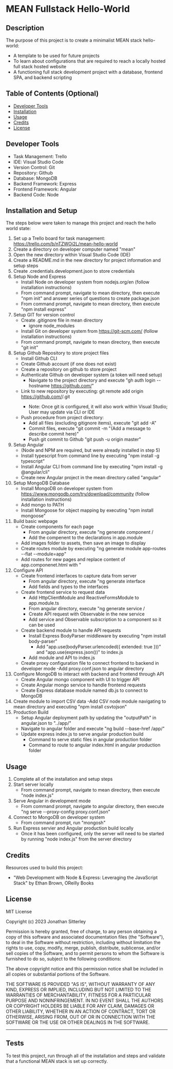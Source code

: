# MEAN Fullstack Hello-World

## Description

The purpose of this project is to create a minimalist MEAN stack hello-world:

- A template to be used for future projects
- To learn about configurations that are required to reach a locally hosted full stack hosted website
- A functioning full stack development project with a database, frontend SPA, and backend scripting

## Table of Contents (Optional)

- [Developer Tools](#tools)
- [Installation](#installation)
- [Usage](#usage)
- [Credits](#credits)
- [License](#license)

## Developer Tools

- Task Management: Trello
- IDE: Visual Studio Code
- Version Control: Git
- Repository: Github
- Database: MongoDB
- Backend Framework: Express
- Frontend Framework: Angular
- Backend Code: Node

## Installation and Setup

The steps below were taken to manage this project and reach the hello world state:
1. Set up a Trello board for task management: https://trello.com/b/nTZWOi2L/mean-hello-world
2. Create a directory on developer computer named "mean"
3. Open the new directory within Visual Studio Code (IDE)
4. Create a README.md in the new directory for project information and setup steps
5. Create .credentials.development.json to store credentials
6. Setup Node and Express
    - Install Node on developer system from nodejs.org/en (follow installation instructions)
    - From command prompt, navigate to mean directory, then execute "npm init" and answer series of questions to create package.json
    - From command prompt, navigate to mean directory, then execute "npm install express"
7. Setup GIT for version control
    - Create .gitignore file in mean directory
        - ignore node_modules
    - Install Git on developer system from https://git-scm.com/ (follow installation instructions)
    - From command prompt, navigate to mean directory, then execute "git init"
8. Setup Github Repository to store project files
    - Install Github CLI
    - Create Github account (if one does not exist)
    - Create a repository on github to store project
    - Authenticate Github on developer system (a token will need setup)
        - Navigate to the project directory and execute "gh auth login --hostname https://github.com/<owner>"
    - Link to new repository by executing: git remote add origin https://github.com/<owner>/<repo name>.git
        - Note: Once git is configured, it will also work within Visual Studio; User may update via CLI or IDE
    - Push procedure from project directory:
        - Add all files (excluding gitignore items), execute "git add -A"
        - Commit files, execute "git  commit -m "(Add a message to describe commit here)"
        - Push git commit to Github "git push -u origin master"
9. Setup Angular
    - (Node and NPM are required, but were already installed in step 5)
    - Install typescript from command line by executing "npm install -g typescript"
    - Install Angular CLI from command line by executing "npm install -g @angular/cli"
    - Create new Angular project in the mean directory called "angular"
10. Setup MongoDB Database
    - Install MongoDB on developer system from https://www.mongodb.com/try/download/community (follow installation instructions)
    - Add mongo to PATH
    - Install Mongoose for object mapping by executing "npm install mongoose"
11. Build basic webpage
    - Create components for each page
        - From angular directory, execute "ng generate component <folder>/<component name>
        - Add the compenent to the declarations in app.module
    - Add images folder to assets, then save an image to display
    - Create routes module by executing "ng generate module app-routes --flat --module=app"
    - Add routes for new pages and replace content of app.componenet.html with "<router-outlet></router-outlet>
12. Configure API
    - Create frontend interfaces to capture data from server
        - From angular directory, execute "ng generate interface <interface name>
        - Add fields and types to the interfaces
    - Create frontend service to request data
        - Add HttpClientModule and ReactiveFormsModule to app.module.ts
        - From angular directory, execute "ng generate service <folder>/<service name>
        - Create API request with Observable in the new service
        - Add service and Observable subscription to a component so it can be used
    - Create backend module to handle API requests
        - Install Express BodyParser middleware by executing "npm install body-parser"
            - Add "app.use(bodyParser.urlencoded({ extended: true }))" and "app.use(express.json())" to index.js
        - Add module and API to index.js
    - Create proxy configuration file to connect frontend to backend in developer mode
        -Add proxy.conf.json to angular directory
13. Configure MongoDB to interact with backend and frontend through API
    - Create Angular mongo component with UI to trigger API
    - Create Angular mongo service to handle frontend requests
    - Create Express database module named db.js to connect to MongoDB
14. Create module to import CSV data
    -Add CSV node module navigating to mean directory and executing "npm install csvtojson"
15. Production Build
    - Setup Angular deployment path by updating the "outputPath" in angular.json to "../app/"
    - Navigate to angular folder and execute "ng build --base-href /app/"
    - Update express index.js to serve angular production build
        - Command to serve static files in angular production folder
        - Command to route to angular index.html in angular production folder

## Usage

1. Complete all of the installation and setup steps
2. Start server locally
    - From command prompt, navigate to mean directory, then execute "node index.js"
3. Serve Angular in development mode
    - From command prompt, navigate to angular directory, then execute "ng serve --proxy-config proxy.conf.json"
4. Connect to MongoDB on developer system
    - From command prompt, run "mongosh"
5. Run Express servier and Angular production build locally
    - Once it has been configured, only the server will need to be started by running "node index.js" from the server directory

## Credits

Resources used to build this project:
- "Web Development with Node & Express: Leveraging the JavaScript Stack" by Ethan Brown, OReilly Books

## License

MIT License

Copyright (c) 2023 Jonathan Sitterley

Permission is hereby granted, free of charge, to any person obtaining a copy
of this software and associated documentation files (the "Software"), to deal
in the Software without restriction, including without limitation the rights
to use, copy, modify, merge, publish, distribute, sublicense, and/or sell
copies of the Software, and to permit persons to whom the Software is
furnished to do so, subject to the following conditions:

The above copyright notice and this permission notice shall be included in all
copies or substantial portions of the Software.

THE SOFTWARE IS PROVIDED "AS IS", WITHOUT WARRANTY OF ANY KIND, EXPRESS OR
IMPLIED, INCLUDING BUT NOT LIMITED TO THE WARRANTIES OF MERCHANTABILITY,
FITNESS FOR A PARTICULAR PURPOSE AND NONINFRINGEMENT. IN NO EVENT SHALL THE
AUTHORS OR COPYRIGHT HOLDERS BE LIABLE FOR ANY CLAIM, DAMAGES OR OTHER
LIABILITY, WHETHER IN AN ACTION OF CONTRACT, TORT OR OTHERWISE, ARISING FROM,
OUT OF OR IN CONNECTION WITH THE SOFTWARE OR THE USE OR OTHER DEALINGS IN THE
SOFTWARE.

---

## Tests

To test this project, run through all of the installation and steps and validate that a functional MEAN stack is set up correctly.

